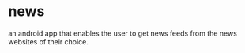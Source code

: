 # news
an android app that enables the user to get news feeds from the news websites of their choice.
